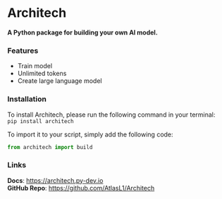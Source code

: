 # Architech
**A Python package for building your own AI model.**

### Features
- Train model
- Unlimited tokens
- Create large language model

### Installation
To install Architech, please run the following command in your terminal: <br>
```pip install architech```

To import it to your script, simply add the following code: <br>
```python
from architech import build
```

### Links
**Docs**: https://architech.py-dev.io <br>
**GitHub Repo**: https://github.com/AtlasL1/Architech
